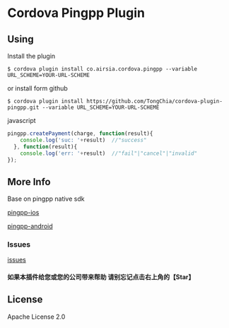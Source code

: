# Cordova Pingpp Plugin



## Using

Install the plugin

    $ cordova plugin install co.airsia.cordova.pingpp --variable URL_SCHEME=YOUR-URL-SCHEME

or install form github

    $ cordova plugin install https://github.com/TongChia/cordova-plugin-pingpp.git --variable URL_SCHEME=YOUR-URL-SCHEME

javascript

```js
pingpp.createPayment(charge, function(result){
    console.log('suc: '+result)  //"success"
  }, function(result){
    console.log('err: '+result)  //"fail"|"cancel"|"invalid"
});
```

## More Info

Base on pingpp native sdk

[pingpp-ios](https://github.com/PingPlusPlus/pingpp-ios)

[pingpp-android](https://github.com/PingPlusPlus/pingpp-android)

### Issues
[issues](https://github.com/TongChia/cordova-plugin-pingpp/issues)

#### 如果本插件给您或您的公司带来帮助 请别忘记点击右上角的【Star】

## License

Apache License 2.0
